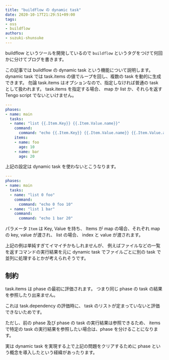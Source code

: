```yaml
---
title: "buildflow の dynamic task"
date: 2020-10-17T21:29:51+09:00
tags:
- oss
- buildflow
authors:
- suzuki-shunsuke
---
```


buildflow というツールを開発しているので `buildflow` というタグをつけて何回かに分けてブログを書きます。

この記事では buildflow の dynamic task という機能について説明します。
dynamic task では task.items の値でループを回し、複数の task を動的に生成できます。
勿論 task.items はオプションなので、指定しなければ普通の task として扱われます。
task.items を指定する場合、 map か list か、それらを返す Tengo script でないといけません。

```yaml
---
phases:
- name: main
  tasks:
  - name: "list {{.Item.Key}} {{.Item.Value.name}}"
    command:
      command: "echo {{.Item.Key}} {{.Item.Value.name}} {{.Item.Value.age}}"
    items:
    - name: foo
      age: 10
    - name: bar
      age: 20
```

上記の設定は dynamic task を使わないとこうなります。

```yaml
---
phases:
- name: main
  tasks:
  - name: "list 0 foo"
    command:
      command: "echo 0 foo 10"
  - name: "list 1 bar"
    command:
      command: "echo 1 bar 20"
```

パラメータ `Item` は Key, Value を持ち、 Items が map の場合、それぞれ map の key, value が渡され、 list の場合、 index と value が渡されます。

上記の例は単純すぎてイマイチかもしれませんが、
例えばファイルなどの一覧を返すコマンドの実行結果を元に
dynamic task でファイルごとに別の task で並列に処理するとかが考えられそうです。

## 制約

task.items は phase の最初に評価されます。
つまり同じ phase の task の結果を参照したり出来ません。

これは task.dependency の評価時に、 task のリストが定まっていないと評価できないためです。

ただし、前の phase 及び phase の task の実行結果は参照できるため、 items で特定の task の実行結果を参照したい場合は、phase を分けることになります。

実は dynamic task を実現する上で上記の問題をクリアするために phase という概念を導入したという経緯があったります。
